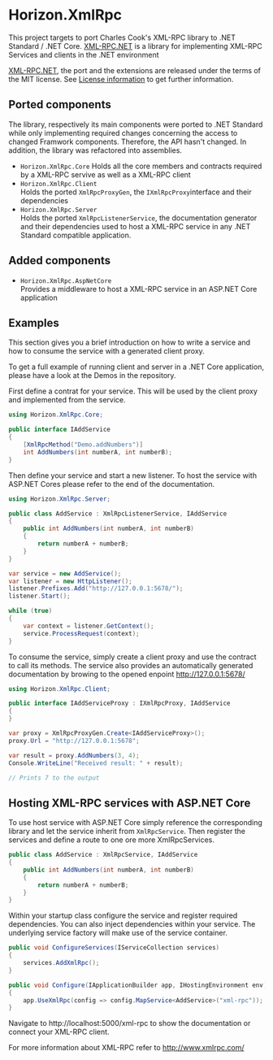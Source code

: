 # Horizon.XmlRpc
This project targets to port Charles Cook's XML-RPC library to .NET Standard / .NET Core. [XML-RPC.NET](http://xml-rpc.net/) is a library for implementing XML-RPC Services and clients in the .NET environment

[XML-RPC.NET](http://xml-rpc.net/), the port and the extensions are released under the terms of the MIT license. See [License information](LICENSE.md) to get further information.

## Ported components
The library, respectively its main components were ported to .NET Standard while only implementing required changes concerning the access to changed Framwork components. Therefore, the API hasn't changed. In addition, the library was refactored into assemblies.
* `Horizon.XmlRpc.Core`
  Holds all the core members and contracts required by a XML-RPC servive as well as a XML-RPC client
* `Horizon.XmlRpc.Client`  
  Holds the ported `XmlRpcProxyGen`, the `IXmlRpcProxy`interface and their dependencies
* `Horizon.XmlRpc.Server`  
  Holds the ported `XmlRpcListenerService`, the documentation generator and their dependencies used to host a XML-RPC service in any .NET Standard compatible application.

## Added components
* `Horizon.XmlRpc.AspNetCore`  
Provides a middleware to host a XML-RPC service in an ASP.NET Core application

## Examples
This section gives you a brief introduction on how to write a service and how to consume the service with a generated client proxy.

To get a full example of running client and server in a .NET Core application, please have a look at the Demos in the repository.

First define a contrat for your service. This will be used by the client proxy and implemented from the service.

```C#
using Horizon.XmlRpc.Core;

public interface IAddService
{
    [XmlRpcMethod("Demo.addNumbers")]
    int AddNumbers(int numberA, int numberB);
}
```

Then define your service and start a new listener. To host the service with ASP.NET Cores please refer to the end of the documentation. 

```C#
using Horizon.XmlRpc.Server;

public class AddService : XmlRpcListenerService, IAddService
{
    public int AddNumbers(int numberA, int numberB)
    {
        return numberA + numberB;
    }
}

var service = new AddService();
var listener = new HttpListener();
listener.Prefixes.Add("http://127.0.0.1:5678/");
listener.Start();

while (true)
{
    var context = listener.GetContext();
    service.ProcessRequest(context);
}
```

To consume the service, simply create a client proxy and use the contract to call its methods. The service also provides an automatically generated documentation by browing to the opened enpoint http://127.0.0.1:5678/

``` C#
using Horizon.XmlRpc.Client;

public interface IAddServiceProxy : IXmlRpcProxy, IAddService
{
}

var proxy = XmlRpcProxyGen.Create<IAddServiceProxy>();
proxy.Url = "http://127.0.0.1:5678";

var result = proxy.AddNumbers(3, 4);
Console.WriteLine("Received result: " + result);

// Prints 7 to the output
```

## Hosting XML-RPC services with ASP.NET Core
To use host service with ASP.NET Core simply reference the corresponding library and let the service inherit from `XmlRpcService`. Then register the services and define a route to one ore more XmlRpcServices.

```C#
public class AddService : XmlRpcService, IAddService
{
    public int AddNumbers(int numberA, int numberB)
    {
        return numberA + numberB;
    }
}
```

Within your startup class configure the service and register required dependencies. You can also inject dependencies within your service. The underlying service factory will make use of the service container.

```C#
public void ConfigureServices(IServiceCollection services)
{
    services.AddXmlRpc();
}

public void Configure(IApplicationBuilder app, IHostingEnvironment env)
{
    app.UseXmlRpc(config => config.MapService<AddService>("xml-rpc"));
}
```
Navigate to http://localhost:5000/xml-rpc to show the documentation or connect your XML-RPC client.


For more information about XML-RPC refer to http://www.xmlrpc.com/
